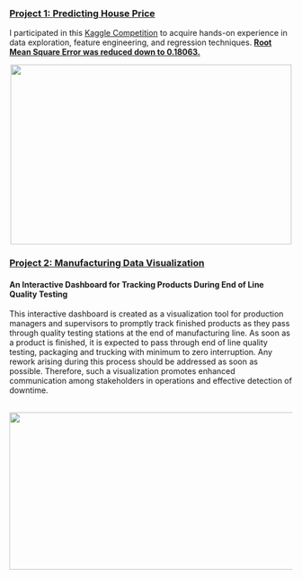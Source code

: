 ### [Project 1: Predicting House Price](https://github.com/sajidsarkar/Kaggle-House_Price-Advanced_Regression)
I participated in this [Kaggle Competition](https://www.kaggle.com/c/house-prices-advanced-regression-techniques) to acquire hands-on experience in data exploration, feature engineering, and regression techniques. <ins>**Root Mean Square Error was reduced down to 0.18063.**</ins>
<p align="center">
<img src="https://user-images.githubusercontent.com/67841104/160982681-faf6cea6-2bd8-4b41-bd61-c3aaf39f2257.png" width="500" height="320" />
</p>

### [Project 2: Manufacturing Data Visualization](https://github.com/sajidsarkar/Manufacturing-Dash)
<H4>An Interactive Dashboard for Tracking Products During End of Line Quality Testing</H4>
This interactive dashboard is created as a visualization tool for production managers and supervisors to promptly track finished products as they pass through quality testing stations at the end of manufacturing line. As soon as a product is finished, it is expected to pass through end of line quality testing, packaging and trucking with minimum to zero interruption. Any rework arising during this process should be addressed as soon as possible. Therefore, such a visualization promotes enhanced communication among stakeholders in operations and effective detection of downtime.<br></br>

<p align="center">
<img src="https://user-images.githubusercontent.com/67841104/160864271-8712bc00-b9c5-47bc-b333-b7578f5dc34d.PNG" width="550" height="280" />
</p>




